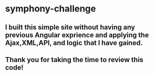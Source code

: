 # symphony-challenge
## I built this simple site without having any previous Angular exprience and applying the Ajax,XML,API, and logic that I have gained.
## Thank you for taking the time to review this code!
